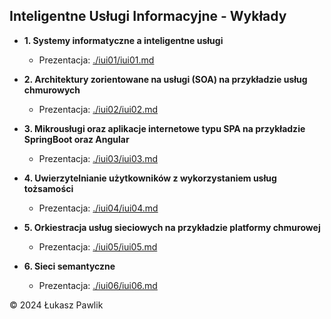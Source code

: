 ## Inteligentne Usługi Informacyjne - Wykłady

* **1. Systemy informatyczne a inteligentne usługi**
    * Prezentacja: [./iui01/iui01.md](https://github.com/lukpaw/iui-lectures/blob/main/iui01/iui01.md)

* **2. Architektury zorientowane na usługi (SOA) na przykładzie usług chmurowych**
    * Prezentacja: [./iui02/iui02.md](https://github.com/lukpaw/iui-lectures/blob/main/iui02/iui02.md)

* **3. Mikrousługi oraz aplikacje internetowe typu SPA na przykładzie SpringBoot oraz Angular**
    * Prezentacja: [./iui03/iui03.md](https://github.com/lukpaw/iui-lectures/blob/main/iui03/iui03.md)

* **4. Uwierzytelnianie użytkowników z wykorzystaniem usług tożsamości**
    * Prezentacja: [./iui04/iui04.md](https://github.com/lukpaw/iui-lectures/blob/main/iui04/iui04.md)

* **5. Orkiestracja usług sieciowych na przykładzie platformy chmurowej**
    * Prezentacja: [./iui05/iui05.md](https://github.com/lukpaw/iui-lectures/blob/main/iui05/iui05.md)
  
* **6. Sieci semantyczne**
    * Prezentacja: [./iui06/iui06.md](https://github.com/lukpaw/iui-lectures/blob/main/iui06/iui06.md)

&copy; 2024 Łukasz Pawlik
